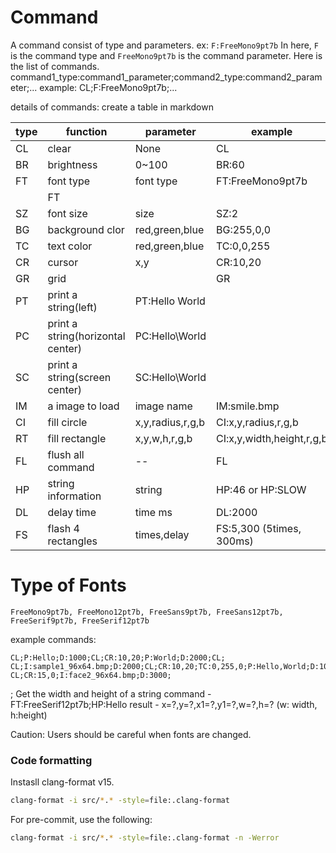 # Command 
 A command consist of type and parameters. ex: `F:FreeMono9pt7b` In here, `F` is the command type and `FreeMono9pt7b` is the command parameter.
 Here is the list of commands. command1_type:command1_parameter;command2_type:command2_parameter;...
 example: CL;F:FreeMono9pt7b;...

 details of commands:
 create a table in markdown

|type    |       function      |  parameter          |       example
|--------|---------------------|---------------------|-----------------------
| CL     |   clear             |  None               |   CL
| BR     |   brightness        |  0~100              |   BR:60
| FT     |   font type         |  font type          |   FT:FreeMono9pt7b
                                                     |   FT
| SZ     |   font size         |  size               |   SZ:2
| BG     |   background clor   |  red,green,blue     |   BG:255,0,0
| TC     |   text color        |  red,green,blue     |   TC:0,0,255
| CR     |   cursor            |  x,y                |   CR:10,20
| GR     |   grid              |                     |   GR
| PT     |   print a string(left)                    |   PT:Hello World
| PC     |   print a string(horizontal center)       |   PC:Hello\World
| SC     |   print a string(screen center)           |   SC:Hello\World
| IM     |   a image to load   |  image name         |   IM:smile.bmp
| CI     |   fill circle       |  x,y,radius,r,g,b   |   CI:x,y,radius,r,g,b
| RT     |   fill rectangle    |  x,y,w,h,r,g,b      |   CI:x,y,width,height,r,g,b
| FL     |   flush all command |  --                 |   FL
| HP     |  string information |  string             |   HP:46 or HP:SLOW
| DL     |   delay time        |  time ms            |   DL:2000
| FS     |  flash 4 rectangles |  times,delay        |   FS:5,300 (5times, 300ms)

Type of Fonts
============= 
    FreeMono9pt7b, FreeMono12pt7b, FreeSans9pt7b, FreeSans12pt7b, FreeSerif9pt7b, FreeSerif12pt7b

example commands:
```
CL;P:Hello;D:1000;CL;CR:10,20;P:World;D:2000;CL;
CL;I:sample1_96x64.bmp;D:2000;CL;CR:10,20;TC:0,255,0;P:Hello,World;D:1000;CL;
CL;CR:15,0;I:face2_96x64.bmp;D:3000;
```
; Get the width and height of a string
command - FT:FreeSerif12pt7b;HP:Hello
result - x=?,y=?,x1=?,y1=?,w=?,h=? (w: width, h:height)

Caution:
Users should be careful when fonts are changed.



### Code formatting

Instasll clang-format v15.
```sh
clang-format -i src/*.* -style=file:.clang-format
```

For pre-commit, use the following:

```sh
clang-format -i src/*.* -style=file:.clang-format -n -Werror
```
